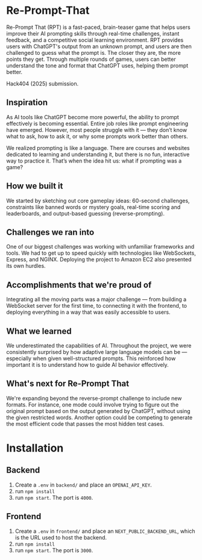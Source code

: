 # Re-Prompt-That
Re-Prompt That (RPT) is a fast-paced, brain-teaser game that helps users improve their AI prompting skills through real-time challenges, instant feedback, and a competitive social learning environment. RPT provides users with ChatGPT's output from an unknown prompt, and users are then challenged to guess what the prompt is. The closer they are, the more points they get. Through multiple rounds of games, users can better understand the tone and format that ChatGPT uses, helping them prompt better.

Hack404 (2025) submission. 

## Inspiration
As AI tools like ChatGPT become more powerful, the ability to prompt effectively is becoming essential. Entire job roles like prompt engineering have emerged. However, most people struggle with it — they don’t know what to ask, how to ask it, or why some prompts work better than others.

We realized prompting is like a language. There are courses and websites dedicated to learning and understanding it, but there is no fun, interactive way to practice it. That’s when the idea hit us: what if prompting was a game?

## How we built it
We started by sketching out core gameplay ideas: 60-second challenges, constraints like banned words or mystery goals, real-time scoring and leaderboards, and output-based guessing (reverse-prompting). 

## Challenges we ran into
One of our biggest challenges was working with unfamiliar frameworks and tools. We had to get up to speed quickly with technologies like WebSockets, Express, and NGINX. Deploying the project to Amazon EC2 also presented its own hurdles.

## Accomplishments that we're proud of
Integrating all the moving parts was a major challenge — from building a WebSocket server for the first time, to connecting it with the frontend, to deploying everything in a way that was easily accessible to users.

## What we learned
We underestimated the capabilities of AI. Throughout the project, we were consistently surprised by how adaptive large language models can be — especially when given well-structured prompts. This reinforced how important it is to understand how to guide AI behavior effectively.

## What's next for Re-Prompt That
We're expanding beyond the reverse-prompt challenge to include new formats. For instance, one mode could involve trying to figure out the original prompt based on the output generated by ChatGPT, without using the given restricted words. Another option could be competing to generate the most efficient code that passes the most hidden test cases.

# Installation

## Backend

1. Create a `.env` in `backend/` and place an `OPENAI_API_KEY`.
2. run `npm install`
3. run `npm start`. The port is `4000`.

## Frontend

1. Create a `.env` in `frontend/` and place an `NEXT_PUBLIC_BACKEND_URL`, which is the URL used to host the backend.
2. run `npm install`
3. run `npm start`. The port is `3000`.
